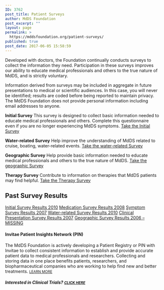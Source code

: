 ```yaml
---
ID: 3762
post_title: Patient Surveys
author: MdDS Foundation
post_excerpt: ""
layout: page
permalink: >
  https://mddsfoundation.org/patient-surveys/
published: true
post_date: 2017-06-05 15:58:59
---
```

Developed with doctors, the Foundation continually conducts surveys to collect the information they need. Participation in these surveys improves our ability to educate medical professionals and others to the true nature of MdDS, and is strictly voluntary.

Information derived from surveys may be included in aggregate in future presentations to medical or scientific audiences. In this case, you will never be identified; results are coded before being reported to maintain privacy. The MdDS Foundation does not provide personal information including email addresses to anyone.

<strong>Initial Survey</strong>
This survey is designed to collect basic information needed to educate medical professionals and others. Complete this questionnaire even if you are no longer experiencing MdDS symptoms.
<a class="arrow" href="https://freeonlinesurveys.com/s.asp?sid=3k553y4dkm6792i634292#/0" target="_blank" rel="noopener">Take the Initial Survey</a>

<strong>Water-related Survey</strong>
Help improve the understanding of MdDS related to cruise, boating, water-related events.
<a class="arrow" href="https://freeonlinesurveys.com/s.asp?sid=6s101ln8hcipahr284058#/0" target="_blank" rel="noopener">Take the water-related Survey</a>

<strong>Geographic Survey</strong>
Help provide basic information needed to educate medical professionals and others to the true nature of MdDS.
<a class="arrow" href="https://freeonlinesurveys.com/s.asp?sid=zxxeo9zcyhe4ubl284056#/0" target="_blank" rel="noopener">Take the geographic Survey</a>

<strong>Therapy Survey</strong>
Contribute to information on therapies that MdDS patients may find helpful.
<a class="arrow" href="https://freeonlinesurveys.com/s/nySnlBGe#/0" target="_blank" rel="noopener">Take the Therapy Survey</a>
<h2>Past Survey Results</h2>
<a class="arrow" href="https://mddsfoundation.org/wp-content/uploads/2017/07/Initial-Survey-Results-2010.pdf" rel="noopener">Initial Survey Results 2010</a>
<a class="arrow" href="https://mddsfoundation.org/wp-content/uploads/2017/07/Medication-Survey-Results-2008.pdf" rel="noopener">Medication Survey Results 2008</a>
<a class="arrow" href="https://mddsfoundation.org/wp-content/uploads/2017/07/Symptom-Survey-Results-2007.pdf" rel="noopener">Symptom Survey Results 2007</a>
<a class="arrow" href="https://mddsfoundation.org/wp-content/uploads/2017/07/WaterRelated-Survey-Results-2010.pdf" rel="noopener">Water-related Survey Results 2010</a>
<a class="arrow" href="https://mddsfoundation.org/wp-content/uploads/2017/07/Clinical-Presentation-Survey-Results-2007.pdf" rel="noopener">Clinical Presentation Survey Results 2007</a>
<a class="arrow" href="MISSING" rel="noopener">Geographic Survey Results 2006 – MISSING</a>
<h4>Invitae Patient Insights Network (PIN)</h4>
The MdDS Foundation is actively developing a Patient Registry or PIN with Invitae to collect consistent information to establish and provide accurate patient data to medical professionals and researchers. Collecting and storing data in one place benefits patients, researchers, and biopharmaceutical companies who are working to help find new and better treatments. <small><a href="https://pin.invitae.com/learnmore/we-promise.html">LEARN MORE</a></small>
<h5>Interested in Clinical Trials? <small><a href="https://mddsfoundation.org/clinical-studies/">CLICK HERE</a></small></h5>